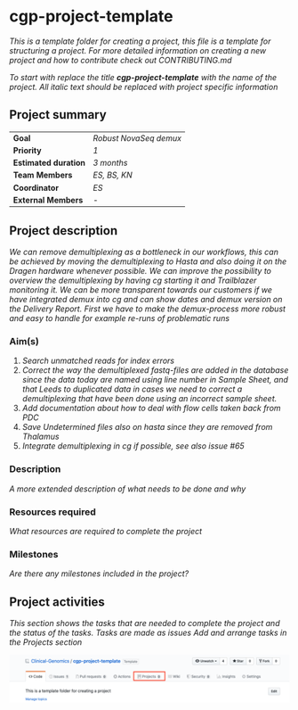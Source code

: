 # cgp-project-template

*This is a template folder for creating a project, this file is a template for structuring a project. For more detailed information on creating a new project and how to contribute check out CONTRIBUTING.md*

*To start with replace the title **cgp-project-template** with the name of the project.*
*All italic text should be replaced with project specific information*

## Project summary
| | |
|-|-|
| **Goal** | *Robust NovaSeq demux* |
| **Priority** | *1* |
| **Estimated duration** | *3 months* |
| **Team Members** | *ES, BS, KN* |
| **Coordinator** | *ES* |
| **External Members** | *-* |

## Project description

*We can remove demultiplexing as a bottleneck in our workflows, this can be achieved by moving the demultiplexing to Hasta and also doing it on the Dragen hardware whenever possible. We can improve the possibility to overview the demultiplexing by having cg starting it and Trailblazer monitoring it. We can be more transparent towards our customers if we have integrated demux into cg and can show dates and demux version on the Delivery Report. First we have to make the demux-process more robust and easy to handle for example re-runs of problematic runs*

### Aim(s)

1. *Search unmatched reads for index errors*
2. *Correct the way the demultiplexed fastq-files are added in the database since the data today are named using line number in Sample Sheet, and that Leeds to duplicated data in cases we need to correct a demultiplexing that have been done using an incorrect sample sheet.*
3. *Add documentation about how to deal with flow cells taken back from PDC*
4. *Save Undetermined files also on hasta since they are removed from Thalamus*
5. *Integrate demultiplexing in cg if possible, see also issue #65*

### Description

*A more extended description of what needs to be done and why*

### Resources required

*What resources are required to complete the project*

### Milestones

*Are there any milestones included in the project?*

## Project activities
*This section shows the tasks that are needed to complete the project and the status of the tasks.* *Tasks are made as issues*
*Add and arrange tasks in the Projects section*

![Projects][projects]

[projects]: .github/img/projects.png
